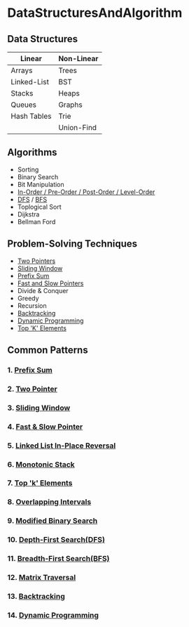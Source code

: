 # DataStructuresAndAlgorithm

## Data Structures
| Linear        | Non-Linear |
| --------      | -------    |
| Arrays        | Trees      |
| Linked-List   | BST        |
| Stacks        | Heaps      |
| Queues        | Graphs     |
| Hash Tables   | Trie       |
|               | Union-Find |


## Algorithms
- Sorting
- Binary Search
- Bit Manipulation
- [In-Order / Pre-Order / Post-Order / Level-Order](/BinaryTreeTraversal.md)
- [DFS](/DepthFirstSearch.md) / [BFS](/BreadthFirstSearch.md)
- Toplogical Sort
- Dijkstra
- Bellman Ford


## Problem-Solving Techniques
- [Two Pointers](/TwoPointers.md)
- [Sliding Window](/SlidingWindows.md)
- [Prefix Sum](/PrefixSum.md)
- [Fast and Slow Pointers](/FastAndSlowPointers.md)
- Divide & Conquer
- Greedy
- Recursion
- [Backtracking](/Backtracking.md)
- [Dynamic Programming](/DynamicProgramming.md)
- [Top 'K' Elements](/TopKElement.md)


## Common Patterns
### 1. [Prefix Sum](/CommonPatterns/PrefixSum.md)
### 2. [Two Pointer](/CommonPatterns/TwoPointers.md)
### 3. [Sliding Window](/CommonPatterns/SlidingWindows.md)
### 4. [Fast & Slow Pointer](/CommonPatterns/FastAndSlowPointers.md)
### 5. [Linked List In-Place Reversal](/CommonPatterns/LinkedListInPlaceReversal.md)
### 6. [Monotonic Stack](/CommonPatterns/MonotonicStack.md)
### 7. [Top 'k' Elements](/CommonPatterns/TopKElement.md)
### 8. [Overlapping Intervals](/CommonPatterns/OverlappingIntervals.md)
### 9. [Modified Binary Search](/CommonPatterns/ModifiedBinarySearch.md)
### 10. [Depth-First Search(DFS)](/CommonPatterns/DepthFirstSearch.md)
### 11. [Breadth-First Search(BFS)](/CommonPatterns/BreadthFirstSearch.md)
### 12. [Matrix Traversal](/CommonPatterns/MatrixTraversal.md)
### 13. [Backtracking](/CommonPatterns/Backtracking.md)
### 14. [Dynamic Programming](/CommonPatterns/DynamicProgramming.md)
